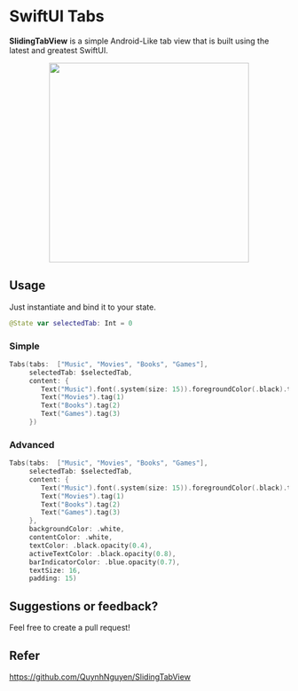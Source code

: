 # SwiftUI Tabs

**SlidingTabView** is a simple Android-Like tab view that is built using the latest and greatest SwiftUI.

<p align="center">
<img src="https://lh6.googleusercontent.com/-hoaxgLRkVcj6zFMvGxSTrMgYlgeK2f2UA6NXJsFKQo9D9j9jXQ6r8CPFsljZKQh8hI=w2400" width="360" />
</p>

## Usage

Just instantiate and bind it to your state.

```swift
@State var selectedTab: Int = 0
```

### Simple 
```swift
Tabs(tabs:  ["Music", "Movies", "Books", "Games"],
     selectedTab: $selectedTab,
     content: {
        Text("Music").font(.system(size: 15)).foregroundColor(.black).tag(0)
        Text("Movies").tag(1)
        Text("Books").tag(2)
        Text("Games").tag(3)
     })
```

### Advanced 
```swift
Tabs(tabs:  ["Music", "Movies", "Books", "Games"],
     selectedTab: $selectedTab,
     content: {
        Text("Music").font(.system(size: 15)).foregroundColor(.black).tag(0)
        Text("Movies").tag(1)
        Text("Books").tag(2)
        Text("Games").tag(3)
     },
     backgroundColor: .white,
     contentColor: .white,
     textColor: .black.opacity(0.4),
     activeTextColor: .black.opacity(0.8),
     barIndicatorColor: .blue.opacity(0.7),
     textSize: 16,
     padding: 15)
```

## Suggestions or feedback?
Feel free to create a pull request!

## Refer
https://github.com/QuynhNguyen/SlidingTabView 
